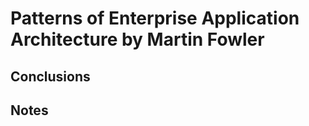 # Patterns of Enterprise Application Architecture by Martin Fowler

## Conclusions

[comment]: <> (TODO)

## Notes